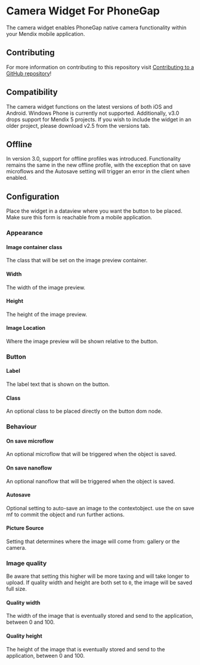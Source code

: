 # Camera Widget For PhoneGap

The camera widget enables PhoneGap native camera functionality within your Mendix mobile
application.

## Contributing

For more information on contributing to this repository visit
[Contributing to a GitHub repository](https://world.mendix.com/display/howto50/Contributing+to+a+GitHub+repository)!

## Compatibility
The camera widget functions on the latest versions of both iOS and Android. Windows Phone is
currently not supported. Additionally, v3.0 drops support for Mendix 5 projects. If you wish to include the widget in an older project, please download v2.5 from the versions tab. 

## Offline
In version 3.0, support for offline profiles was introduced. Functionality remains the same in the new offline profile, with the exception that on save microflows and the Autosave setting will trigger an error in the client when enabled.  

## Configuration

Place the widget in a dataview where you want the button to be placed. Make sure this form is
reachable from a mobile application.

### Appearance
#### Image container class
The class that will be set on the image preview container.

#### Width
The width of the image preview.

#### Height
The height of the image preview.

#### Image Location
Where the image preview will be shown relative to the button.

### Button
#### Label
The label text that is shown on the button.

#### Class
An optional class to be placed directly on the button dom node.

### Behaviour
#### On save microflow
An optional microflow that will be triggered when the object is saved.

#### On save nanoflow
An optional nanoflow that will be triggered when the object is saved.

#### Autosave
Optional setting to auto-save an image to the contextobject. use the on save mf to commit the object
and run further actions.

#### Picture Source
Setting that determines where the image will come from: gallery or the camera.

### Image quality
Be aware that setting this higher will be more taxing and will take longer to upload.  If quality
width and height are both set to `0`, the image will be saved full size.

#### Quality width
The width of the image that is eventually stored and send to the application, between 0 and 100. 
#### Quality height
The height of the image that is eventually stored and send to the application, between 0 and 100.

